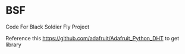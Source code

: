 # BSF
Code For Black Soldier Fly Project


Reference this https://github.com/adafruit/Adafruit_Python_DHT to get library
